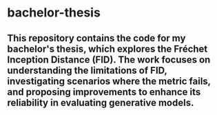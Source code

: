 # bachelor-thesis
This repository contains the code for my bachelor's thesis, which explores the Fréchet Inception Distance (FID). The work focuses on understanding the limitations of FID, investigating scenarios where the metric fails, and proposing improvements to enhance its reliability in evaluating generative models.
---

